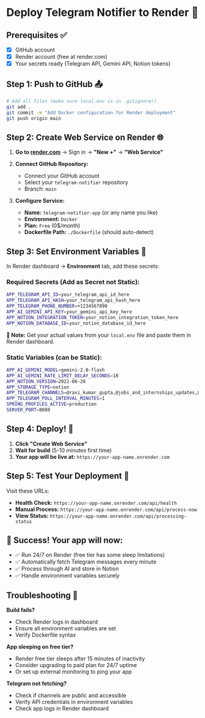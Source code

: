 # Deploy Telegram Notifier to Render 🚀

## Prerequisites ✅
- [x] GitHub account
- [x] Render account (free at render.com)
- [x] Your secrets ready (Telegram API, Gemini API, Notion tokens)

## Step 1: Push to GitHub 📤

```bash
# Add all files (make sure local.env is in .gitignore!)
git add .
git commit -m "Add Docker configuration for Render deployment"
git push origin main
```

## Step 2: Create Web Service on Render 🌐

1. **Go to [render.com](https://render.com)** → Sign in → **"New +"** → **"Web Service"**

2. **Connect GitHub Repository:**
   - Connect your GitHub account
   - Select your `telegram-notifier` repository
   - Branch: `main`

3. **Configure Service:**
   - **Name:** `telegram-notifier-app` (or any name you like)
   - **Environment:** `Docker`
   - **Plan:** `Free` (0$/month)
   - **Dockerfile Path:** `./Dockerfile` (should auto-detect)

## Step 3: Set Environment Variables 🔐

In Render dashboard → **Environment** tab, add these secrets:

### Required Secrets (Add as **Secret** not **Static**):
```bash
APP_TELEGRAM_API_ID=your_telegram_api_id_here
APP_TELEGRAM_API_HASH=your_telegram_api_hash_here
APP_TELEGRAM_PHONE_NUMBER=+1234567890
APP_AI_GEMINI_API_KEY=your_gemini_api_key_here
APP_NOTION_INTEGRATION_TOKEN=your_notion_integration_token_here
APP_NOTION_DATABASE_ID=your_notion_database_id_here
```

**📝 Note:** Get your actual values from your `local.env` file and paste them in Render dashboard.

### Static Variables (can be **Static**):
```bash
APP_AI_GEMINI_MODEL=gemini-2.0-flash
APP_AI_GEMINI_RATE_LIMIT_DELAY_SECONDS=10
APP_NOTION_VERSION=2022-06-28
APP_STORAGE_TYPE=notion
APP_TELEGRAM_CHANNELS=@ravi_kumar_gupta,@jobs_and_internships_updates,@jobb_test_posts
APP_TELEGRAM_POLL_INTERVAL_MINUTES=1
SPRING_PROFILES_ACTIVE=production
SERVER_PORT=8080
```

## Step 4: Deploy! 🎯

1. **Click "Create Web Service"**
2. **Wait for build** (5-10 minutes first time)
3. **Your app will be live at:** `https://your-app-name.onrender.com`

## Step 5: Test Your Deployment 🧪

Visit these URLs:
- **Health Check:** `https://your-app-name.onrender.com/api/health`
- **Manual Process:** `https://your-app-name.onrender.com/api/process-now`
- **View Status:** `https://your-app-name.onrender.com/api/processing-status`

## 🎉 Success! Your app will now:
- ✅ Run 24/7 on Render (free tier has some sleep limitations)
- ✅ Automatically fetch Telegram messages every minute
- ✅ Process through AI and store in Notion
- ✅ Handle environment variables securely

## Troubleshooting 🔧

**Build fails?**
- Check Render logs in dashboard
- Ensure all environment variables are set
- Verify Dockerfile syntax

**App sleeping on free tier?**
- Render free tier sleeps after 15 minutes of inactivity
- Consider upgrading to paid plan for 24/7 uptime
- Or set up external monitoring to ping your app

**Telegram not fetching?**
- Check if channels are public and accessible
- Verify API credentials in environment variables
- Check app logs in Render dashboard
